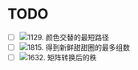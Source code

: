 #  TODO
- [ ] ![1129. 颜色交替的最短路径](https://leetcode.cn/problems/shortest-path-with-alternating-colors/submissions/)
- [ ] ![1815. 得到新鲜甜甜圈的最多组数](https://leetcode.cn/problems/maximum-number-of-groups-getting-fresh-donuts/)
- [ ] ![1632. 矩阵转换后的秩](https://leetcode.cn/problems/rank-transform-of-a-matrix/)
